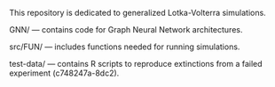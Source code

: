 This repository is dedicated to generalized Lotka-Volterra simulations.

GNN/ — contains code for Graph Neural Network architectures.

src/FUN/ — includes functions needed for running simulations.

test-data/ — contains R scripts to reproduce extinctions from a failed experiment (c748247a-8dc2).
